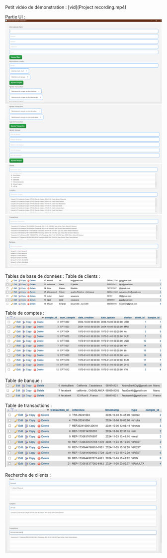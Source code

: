 Petit vidéo de démonstration : 
[vid](Project recording.mp4)


Partie UI :
![image1](j1.png)
![image2](j2.png)
![image3](j3.png)
![image4](j4.png)

Tables de base de données : 
Table de clients : 
![tableclient](clienttable.png)

Table de comptes : 
![tablecomptes](comptetable.png)

Table de banque : 
![tablebanque](banquetable.png)

Table de transactions : 
![tabletransactions](transactiontable.png)

Recherche de clients : 
![tabletransactions](recherche.png)

